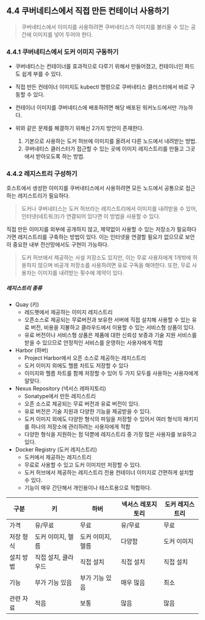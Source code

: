 ## 4.4 쿠버네티스에서 직접 만든 컨테이너 사용하기

> 쿠버네티스에서 이미지를 사용하려면 쿠버네티스가 이미지를 불러올 수 있는 공간에 이미지를 넣어 두어야 한다.



### 4.4.1 쿠버네티스에서 도커 이미지 구동하기

- 쿠버네티스는 컨테이너를 효과적으로 다루기 위해서 만들어졌고, 컨테이너인 파드도 쉽게 부를 수 있다.

- 직접 만든 컨테이너 이미지도 kubectl 명령으로 쿠버네티스 클러스터에서 바로 구동할 수 있다.
- 컨테이너 이미지를 쿠버네티스에 배포하려면 해당 배포된 워커노드에서만 가능하다.
- 위와 같은 문제를 해결하기 위해선 2가지 방안이 존재한다.
  1. 기본으로 사용하는 도커 허브에 이미지를 올려서 다른 노드에서 내려받는 방법.
  1. 쿠버네티스 클러스터가 접근할 수 있는 곳에 이미지 레지스트리를 만들고 그곳에서 받아오도록 하는 방법.



### 4.4.2 레지스트리 구성하기

호스트에서 생성한 이미지를 쿠버네티스에서 사용하려면 모든 노드에서 공통으로 접근하는 레지스트리가 필요하다.

> 도커나 쿠버네티스는 도커 허브라는 레지스트리에서 이미지를 내려받을 수 있어, 인터넷(네트워크)가 연결되어 있다면 이 방법을 사용할 수 있다.

직접 만든 이미지를 외부에 공개하지 않고, 제약없이 사용할 수 있는 저장소가 필요하다가면 레지스트리를 구축하는 방법이 있다. 이는 인터넷을 연결할 필요가 없으므로 보안이 중요한 내부 전산망에서도 구현이 가능하다.

> 도커 허브에서 제공하는 사설 저장소도 있지만, 이는 무료 사용자에게 1개밖에 허용하지 않으며 비공개 저장소를 사용하려면 유료 구독을 해야한다. 또한, 무료 사용자는 이미지를 내려받는 횟수에 제약이 있다.

##### 레지스트리 종류

- Quay (키)
  - 레드햇에서 제공하는 이미지 레지스트리
  - 오픈소스로 제공되는 무료버전과 보유한 서버에 직접 설치해 사용할 수 있는 유료 버전, 비용을 지불하고 클라우드에서 이용할 수 있는 서비스형 상품이 있다.
  - 유료 버전이나 서비스형 상품은 제품에 대한 신뢰성 보증과 기술 지원 서비스를 받을 수 있으므로 안정적인 서비스를 운영하는 사용자에게 적합
- Harbor (하버)
  - Project Harbor에서 오픈 소스로 제공하는 레지스트리
  - 도커 이미지 외에도 헬름 차트도 저장할 수 있다
  - 이미지와 헬름 차트를 함께 저장할 수 있어 두 가지 모두를 사용하는 사용자에게 알맞다.
- Nexus Repository (넥서스 레파지토리)
  - Sonatype에서 만든 레지스트리
  - 오픈 소스로 제공되는 무료 버전과 유료 버전이 있다.
  - 유료 버전은 기술 지원과 다양한 기능을 제공받을 수 있다.
  - 도커 이미지 외에도 다양한 형식의 파일을 저장할 수 있어서 여러 형식의 패키지를 하나의 저장소에 관리하려는 사용자에게 적합
  - 다양한 형식을 지원하는 점 덕뿐에 레지스트리 중 가장 많은 사용자를 보유하고 있다.
- Docker Registry (도커 레지스트리)
  - 도커에서 제공하는 레지스트리
  - 무료로 사용할 수 있고 도커 이미지만 저장할 수 있다.
  - 도커 허브에서 제공하는 레지스트리 전용 컨테이너 이미지로 간편하게 설치할 수 있다.
  - 기능이 매우 간단해서 개인용이나 테스트용으로 적합하다.

| 구분      | 키                  | 하버              | 넥서스 레포지토리 | 도커 레지스트리 |
| --------- | ------------------- | ----------------- | ----------------- | --------------- |
| 가격      | 유/무료             | 무료              | 유/무료           | 무료            |
| 저장 형식 | 도커 이미지, 헬름   | 도커 이미지, 헬름 | 다양함            | 도커 이미지     |
| 설치 방법 | 직접 설치, 클라우드 | 직접 설치         | 직접 설치         | 직접 설치       |
| 기능      | 부가 기능 있음      | 부가 기능 있음    | 매우 많음         | 최소            |
| 관련 자료 | 적음                | 보통              | 많음              | 많음            |





